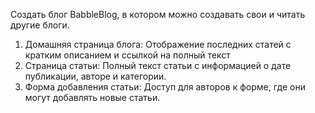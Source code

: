 Создать блог BabbleBlog, в котором можно создавать свои и читать другие блоги.

1. Домашняя страница блога: Отображение последних статей с кратким описанием и ссылкой на полный текст
2. Страница статьи: Полный текст статьи с информацией о дате публикации, авторе и категории.
3. Форма добавления статьи: Доступ для авторов к форме, где они могут добавлять новые статьи.
